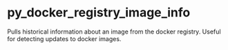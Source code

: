 # py_docker_registry_image_info
Pulls historical information about an image from the docker registry. Useful for detecting updates to docker images.
